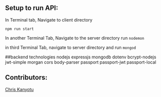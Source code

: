 ## Setup to run API:

In Terminal tab, Navigate to client directory

```npm run start```

In another Terminal Tab, Navigate to the server directory
run ```nodemon```

in third Terminal Tab, navigate to server directory and run
```mongod```

##backend technologies
nodejs
expressjs
mongodb
dotenv
bcrypt-nodejs
jwt-simple
morgan
cors
body-parser
passport
passport-jwt
passport-local



## Contributors:
[Chris Kanyotu](http://www.github.com/chrispykan)
